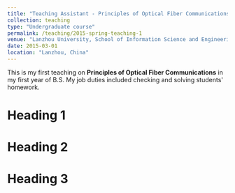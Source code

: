 ```yaml
---
title: "Teaching Assistant - Principles of Optical Fiber Communications"
collection: teaching
type: "Undergraduate course"
permalink: /teaching/2015-spring-teaching-1
venue: "Lanzhou University, School of Information Science and Engineering"
date: 2015-03-01
location: "Lanzhou, China"
---
```


This is my first teaching on <b>Principles of Optical Fiber Communications</b> in my first year of B.S. My job duties included checking and solving students' homework.

Heading 1
======

Heading 2
======

Heading 3
======
